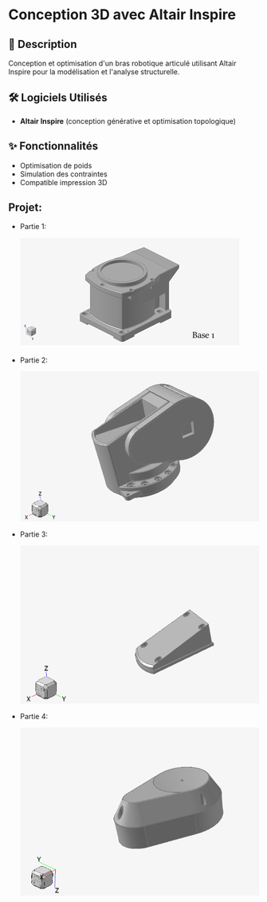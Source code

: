 # Conception 3D avec Altair Inspire

## 📌 Description
Conception et optimisation d'un bras robotique articulé utilisant Altair Inspire pour la modélisation et l'analyse structurelle.

## 🛠️ Logiciels Utilisés
- **Altair Inspire** (conception générative et optimisation topologique)

## ✨ Fonctionnalités
- Optimisation de poids
- Simulation des contraintes
- Compatible impression 3D

## Projet:
- Partie 1:

  ![](images/partie1.png)

- Partie 2:

  ![](images/partie2.png)

- Partie 3:

  ![](images/partie3.png)

- Partie 4:

  ![](images/partie4.png)



